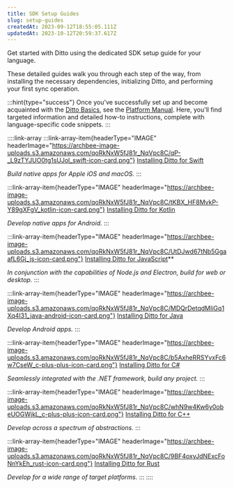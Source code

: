 ```yaml
---
title: SDK Setup Guides
slug: setup-guides
createdAt: 2023-09-12T18:55:05.111Z
updatedAt: 2023-10-12T20:59:37.617Z
---
```


Get started with Ditto using the dedicated SDK setup guide for your language.

These detailed guides walk you through each step of the way, from installing the necessary dependencies, initializing Ditto, and performing your first sync operation.

:::hint{type="success"}
Once you've successfully set up and become acquainted with the [Ditto Basics](docId\:mccAKB7fi6ypalbyM99-T), see the [Platform Manual](docId\:Ui03G-sPE6-T9Eav0Hcl_). Here, you'll find targeted information and detailed how-to instructions, complete with language-specific code snippets.
:::

::::link-array
:::link-array-item{headerType="IMAGE" headerImage="https://archbee-image-uploads.s3.amazonaws.com/qoRkNxW5fJ81r_NqVpc8C/qP-_L9zTYJUO0tg1sUJol_swift-icon-card.png"}
[Installing Ditto for Swift](docId\:AhOaG3KgvwHOx12xKZDs0)&#x20;

*Build native apps for Apple iOS and macOS.*
:::

:::link-array-item{headerType="IMAGE" headerImage="https://archbee-image-uploads.s3.amazonaws.com/qoRkNxW5fJ81r_NqVpc8C/tKBX_HF8MvkP-Y89gXFgV_kotlin-icon-card.png"}
[Installing Ditto for Kotlin](docId\:hSzYb_q4_iXatqaTbuWGx)

*Develop native apps for Android.*
:::

:::link-array-item{headerType="IMAGE" headerImage="https://archbee-image-uploads.s3.amazonaws.com/qoRkNxW5fJ81r_NqVpc8C/UtDJwd67tNb5GgaafL6Gj_js-icon-card.png"}
[Installing Ditto for JavaScript](docId\:dZLDXlIHB4n9kRhUPCZrN)**

*In conjunction with the capabilities of Node.js and Electron, build for web or desktop.*
:::

:::link-array-item{headerType="IMAGE" headerImage="https://archbee-image-uploads.s3.amazonaws.com/qoRkNxW5fJ81r_NqVpc8C/MDQrDetqdMIiGq1Xq4I31_java-android-icon-card.png"}
[Installing Ditto for Java](docId\:XTCYw6IwFuX9d20aD7dTN)&#x20;

*Develop Android apps.*
:::

:::link-array-item{headerType="IMAGE" headerImage="https://archbee-image-uploads.s3.amazonaws.com/qoRkNxW5fJ81r_NqVpc8C/b5AxheRRSYvxFc6w7CseW_c-plus-plus-icon-card.png"}
[Installing Ditto for C#](docId\:nRoscOJUnWYHxBcx6oILy)

*Seamlessly integrated with the .NET framework, build any project.*
:::

:::link-array-item{headerType="IMAGE" headerImage="https://archbee-image-uploads.s3.amazonaws.com/qoRkNxW5fJ81r_NqVpc8C/whN9w4Kw6y0obeUOGWjkL_c-plus-plus-icon-card.png"}
[Installing Ditto for C++](docId:92sIOuv1NmjTAgI6eEedr)

*Develop across a spectrum of abstractions.*
:::

:::link-array-item{headerType="IMAGE" headerImage="https://archbee-image-uploads.s3.amazonaws.com/qoRkNxW5fJ81r_NqVpc8C/9BF4oxyJdNExcFoNnYkEh_rust-icon-card.png"}
[Installing Ditto for Rust](docId\:vbBFAj0gL4JexcdeJi8sr)

*Develop for a wide range of target platforms.*
:::
::::

